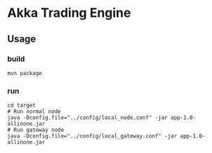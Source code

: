 # Akka Trading Engine

## Usage

### build

``` shell script
mvn package
```

### run

```shell script
cd target
# Run normal node
java -Dconfig.file="../config/local_node.conf" -jar app-1.0-allinone.jar
# Run gateway node
java -Dconfig.file="../config/local_gateway.conf" -jar app-1.0-allinone.jar
```
 
